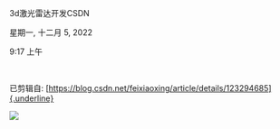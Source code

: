 3d激光雷达开发CSDN

星期一, 十二月 5, 2022

9:17 上午

 

已剪辑自: [https://blog.csdn.net/feixiaoxing/article/details/123294685]{.underline}

![](..\..\..\assets\003_3d激光雷达开发CSDN_000.png)
